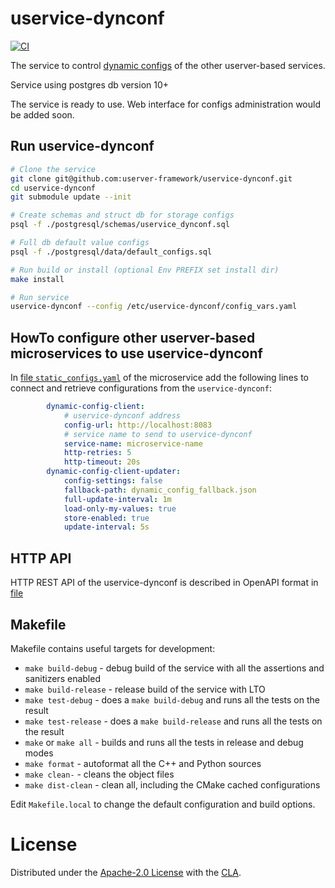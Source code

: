 # uservice-dynconf
[![CI](https://github.com/userver-framework/uservice-dynconf/actions/workflows/ci.yml/badge.svg)](https://github.com/userver-framework/uservice-dynconf/actions/workflows/ci.yml)

The service to control [dynamic configs](https://userver-framework.github.io/dd/d2c/md_en_schemas_dynamic_configs.html) of the other userver-based services.

Service using postgres db version 10+

The service is ready to use. Web interface for configs administration would be added soon.

## Run uservice-dynconf

```sh
# Clone the service
git clone git@github.com:userver-framework/uservice-dynconf.git
cd uservice-dynconf
git submodule update --init

# Create schemas and struct db for storage configs
psql -f ./postgresql/schemas/uservice_dynconf.sql

# Full db default value configs
psql -f ./postgresql/data/default_configs.sql

# Run build or install (optional Env PREFIX set install dir)
make install

# Run service
uservice-dynconf --config /etc/uservice-dynconf/config_vars.yaml
```

## HowTo configure other userver-based microservices to use uservice-dynconf

In [file `static_configs.yaml`](https://github.com/userver-framework/service_template/blob/develop/configs/static_config.yaml.in#L22) of the microservice add the following lines to connect and retrieve configurations from the `uservice-dynconf`:
```yaml
        dynamic-config-client:
            # uservice-dynconf address
            config-url: http://localhost:8083
            # service name to send to uservice-dynconf
            service-name: microservice-name
            http-retries: 5
            http-timeout: 20s
        dynamic-config-client-updater:
            config-settings: false
            fallback-path: dynamic_config_fallback.json
            full-update-interval: 1m
            load-only-my-values: true
            store-enabled: true
            update-interval: 5s
```

## HTTP API

HTTP REST API of the uservice-dynconf is described in OpenAPI format in [file](https://github.com/userver-framework/uservice-dynconf/blob/develop/docs/api/api.yaml)

## Makefile

Makefile contains useful targets for development:

* `make build-debug` - debug build of the service with all the assertions and sanitizers enabled
* `make build-release` - release build of the service with LTO
* `make test-debug` - does a `make build-debug` and runs all the tests on the result
* `make test-release` - does a `make build-release` and runs all the tests on the result
* `make` or `make all` - builds and runs all the tests in release and debug modes
* `make format` - autoformat all the C++ and Python sources
* `make clean-` - cleans the object files
* `make dist-clean` - clean all, including the CMake cached configurations

Edit `Makefile.local` to change the default configuration and build options.

# License

Distributed under the [Apache-2.0 License](https://github.com/userver-framework/userver-dynconf/blob/develop/LICENSE) with the [CLA](https://github.com/userver-framework/userver-dynconf/blob/develop/CONTRIBUTING.md).
